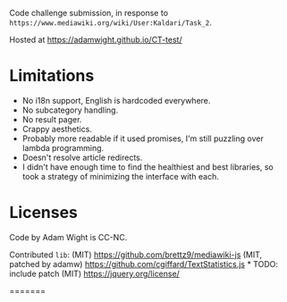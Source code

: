 Code challenge submission, in response to `https://www.mediawiki.org/wiki/User:Kaldari/Task_2`.

Hosted at https://adamwight.github.io/CT-test/

Limitations
===========
* No i18n support, English is hardcoded everywhere.
* No subcategory handling.
* No result pager.
* Crappy aesthetics.
* Probably more readable if it used promises, I'm still puzzling over lambda programming.
* Doesn't resolve article redirects.
* I didn't have enough time to find the healthiest and best libraries, so took
  a strategy of minimizing the interface with each.



Licenses
========

Code by Adam Wight is CC-NC.

Contributed `lib`:
(MIT) https://github.com/brettz9/mediawiki-js
(MIT, patched by adamw) https://github.com/cgiffard/TextStatistics.js
	* TODO: include patch
(MIT) https://jquery.org/license/

=======
